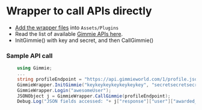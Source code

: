 # Wrapper to call APIs directly

- [Add the wrapper files](./Wrapper) into `Assets/Plugins`
- Read the list of available [Gimmie APIs here](http://developer.gimmieworld.com/gimmie-api/).
- InitGimmie() with key and secret, and then CallGimmie()

### Sample API call
````csharp
    using Gimmie;
    ...
    string profileEndpoint = "https://api.gimmieworld.com/1/profile.json";
    GimmieWrapper.InitGimmie("keykeykeykeykeykeykey", "secretsecretsecretsecret");
    GimmieWrapper.Login("awesomeUser");
    JSONObject j = GimmieWrapper.CallGimmie(profileEndpoint);
    Debug.Log("JSON fields accessed: "+ j["response"]["user"]["awarded_points"].n);
````
